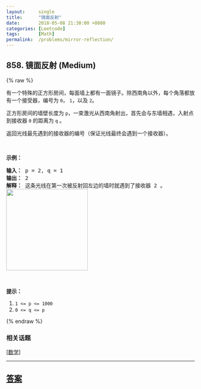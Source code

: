 ```yaml
---
layout:     single
title:      "镜面反射"
date:       2018-05-08 21:30:00 +0800
categories: [Leetcode]
tags:       [Math]
permalink:  /problems/mirror-reflection/
---
```


## 858. 镜面反射 (Medium)

{% raw %}

<p>有一个特殊的正方形房间，每面墙上都有一面镜子。除西南角以外，每个角落都放有一个接受器，编号为&nbsp;<code>0</code>，&nbsp;<code>1</code>，以及&nbsp;<code>2</code>。</p>

<p>正方形房间的墙壁长度为&nbsp;<code>p</code>，一束激光从西南角射出，首先会与东墙相遇，入射点到接收器 <code>0</code> 的距离为 <code>q</code> 。</p>

<p>返回光线最先遇到的接收器的编号（保证光线最终会遇到一个接收器）。</p>

<p>&nbsp;</p>

<p><strong>示例：</strong></p>

<pre><strong>输入： </strong>p = 2, q = 1
<strong>输出： </strong>2
<strong>解释： </strong>这条光线在第一次被反射回左边的墙时就遇到了接收器 2 。
<img alt="" src="https://ibb.co/mYSFJT"><img alt="" src="https://aliyun-lc-upload.oss-cn-hangzhou.aliyuncs.com/aliyun-lc-upload/uploads/2018/06/22/reflection.png" style="height: 217px; width: 218px;"></pre>

<p>&nbsp;</p>

<p><strong>提示：</strong></p>

<ol>
	<li><code>1 &lt;= p &lt;= 1000</code></li>
	<li><code>0 &lt;= q &lt;= p</code></li>
</ol>

{% endraw %}

### 相关话题
  [[数学](https://github.com/openset/leetcode/tree/master/tag/math/README.md)]

---

## [答案](https://github.com/openset/leetcode/tree/master/problems/mirror-reflection)
